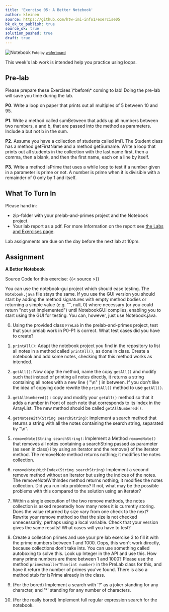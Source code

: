 ```yaml
---
title: 'Exercise 05: A Better Notebook'
author: kleinen
source: https://github.com/htw-imi-info1/exercise05
bk_ok_to_publish: true
source_ok: true
solution_pushed: true
draft: true
---
```

<!--<span class = "attention">Not yet reviewed and published for SoSe 2021 Term!</span>-->
![Notebook](../../images/notebook-6783298985.jpg)
<small class = "float-right">Foto by [waferboard](https://www.flickr.com/photos/waferboard/6783298985)</small>

This week's lab work is intended help you practice using loops.

## Pre-lab

<span class = "attention">
Please prepare these Exercises \*before\* coming to lab! Doing the pre-lab will save you time during the lab.
</span>

**P0**. Write a loop on paper that prints out all multiples of 5 between 10 and 95.

**P1.** Write a method called sumBetween that adds up all numbers between two numbers, a and b, that are passed into the method as parameters. Include a but not b in the sum.

**P2.** Assume you have a collection of students called imi1. The Student class has a method getFirstName and a method getSurname. Write a loop that prints out all students in the collection with the last name first, then a comma, then a blank, and then the first name, each on a line by itself.

**P3.** Write a method isPrime that uses a while loop to test if a number given in a parameter is prime or not. A number is prime when it is divisible with a remainder of 0 only by 1 and itself.

## What To Turn In
Please hand in:
* zip-folder with your prelab-and-primes project and the Notebook project.
* Your lab report as a pdf. For more Information on the report see [the Labs and Exercises page](../).

Lab assignments are due on the day before the next lab at 10pm.

## Assignment

**A Better Notebook**

Source Code for this exercise: {{< source  >}}

You can use the notebook-gui project which should ease testing.
The ```Notebook.java``` file stays the same.
If you use the GUI version you should start by adding the method signatures with
 empty method bodies or returning a simple value (e.g. "", null, 0) where
 necessary  (or you could return "not yet implemented") until
 NotebookGUI compiles, enabling you to start using the GUI for testing.
 You can, however, just use Notebook.java.

0. Using the provided class `PreLab`  in the prelab-and-primes project, test that your prelab work in P0-P1 is correct. What test cases did you have to create?

1. ```printAll()```: Adapt the notebook project you find in the repository to list all notes in a method called `printAll()`, as done in class. Create a notebook and add some notes, checking that this method works as intended.
2. `getAll()`: Now copy the method, name the copy ```getAll()```    and modify  such that instead of printing all notes directly, it returns a string containing all notes with a new line ( "\n" ) in between.
If you don't like the idea of copying code rewrite the `printAll()` method to use `getAll()`.
3. `getAllNumbered()` : copy and modify your `getAll()` method so that it adds a number in front of each note that corresponds to its index in the ArrayList. The new method should be called `getAllNumbered()`.
4. `getNotesWith(String searchString)`: implement a search method that returns a string with all the notes containing the search string, separated by "\n".

5. `removeNote(String searchString)`: Implement a Method `removeNote()` that removes all notes containing a searchString passed as parameter (as seen in class) i by using an iterator and the remove() of the iterator method. The removeNote method returns nothing; it modifies the notes collection.
6. `removeNotesWithIndex(String searchString)` Implement a second remove method without an Iterator but using the indices of the notes. The removeNoteWithIndex method returns nothing; it modifies the notes collection.
Did you run into problems? If not, what may be the possible problems with this compared to the solution using an iterator?
7. Within a single execution of the two remove methods, the notes collection is asked repeatedly how many notes it is currently storing. Does the value returned by size vary from one check to the next? Rewrite your remove method so that the size is not checked unnecessarily, perhaps using a local variable. Check that your version gives the same results! What cases will you have to test?

8. Create a collection primes and use your pre lab exercise 3 to fill it with the prime numbers between 1 and 1000. Oops, this won't work directly, because collections don't take ints. You can use something called autoboxing to solve this. Look up Integer in the API and use this. How many prime numbers are there between 1 and 1000? Please use the method `primesSmallerThan(int number)` in the PreLab class for this, and have it return the number of primes you've found. There is also a method stub for isPrime already in the class.

9. (For the bored) Implement a search with '?' as a joker standing for any character, and '\*' standing for any number of characters.
10. (For the really bored) Implement full regular expression search for the notebook.
